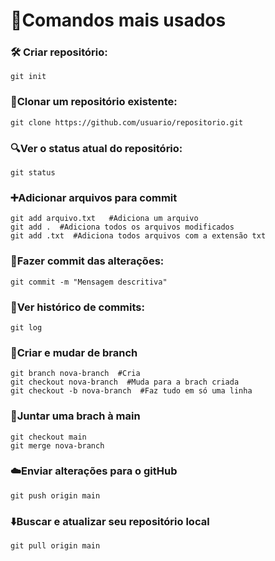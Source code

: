 # 🚀Comandos mais usados

### 🛠️ Criar repositório:
~~~ 
git init
~~~

### 🔗Clonar um repositório existente:
~~~ 
git clone https://github.com/usuario/repositorio.git
~~~ 

### 🔍Ver o status atual do repositório:
~~~ 
git status
~~~ 

### ➕Adicionar arquivos para commit
~~~ 
git add arquivo.txt   #Adiciona um arquivo
git add .  #Adiciona todos os arquivos modificados
git add .txt  #Adiciona todos arquivos com a extensão txt
~~~ 

### 📝Fazer commit das alterações:
~~~ 
git commit -m "Mensagem descritiva"
~~~ 

### 📜Ver histórico de commits:
~~~ 
git log
~~~ 

###  🔀Criar e mudar de branch
~~~ 
git branch nova-branch  #Cria 
git checkout nova-branch  #Muda para a brach criada
git checkout -b nova-branch  #Faz tudo em só uma linha
~~~  

### 🔄Juntar uma brach à main
~~~ 
git checkout main
git merge nova-branch
~~~ 

###  ☁️Enviar alterações para o gitHub
~~~ 
git push origin main
~~~ 

### ⬇️Buscar e atualizar seu repositório local
~~~ 
git pull origin main
~~~ 
